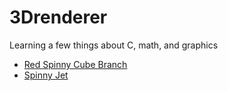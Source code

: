 # 3Drenderer
Learning a few things about C, math, and graphics

* [Red Spinny Cube Branch](https://github.com/GantMan/3Drenderer/tree/red-spinny-cube)
* [Spinny Jet]()
